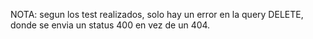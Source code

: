 NOTA: segun los test realizados, solo hay un error en la query DELETE, donde se envia un status 400 en vez de un 404.
